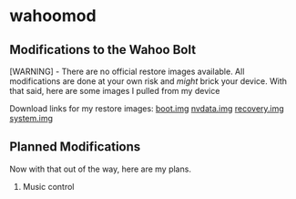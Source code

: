 # wahoomod
## Modifications to the Wahoo Bolt

[WARNING] - There are no official restore images available. All modifications are done at your own risk and *might* brick your device. With that said, here are some images I pulled from my device

Download links for my restore images:
[boot.img](https://drive.google.com/file/d/1cGoWqtndexAVxHAzavE7pTtS3qs7qBam/view?usp=sharing)
[nvdata.img](https://drive.google.com/file/d/1lZ1BG_gOzocoecZ66bwO5cgWZnzLBU_o/view?usp=sharing)
[recovery.img](https://drive.google.com/open?id=1_m0LCg2iG69eUxKLpVlGJ4pOVtlZo7Mw)
[system.img](https://drive.google.com/file/d/1Qn7u5wXLGbKEAfD5tH1mx8bKKt22xCy0/view?usp=sharing)

Planned Modifications
------
Now with that out of the way, here are my plans.
1. Music control
